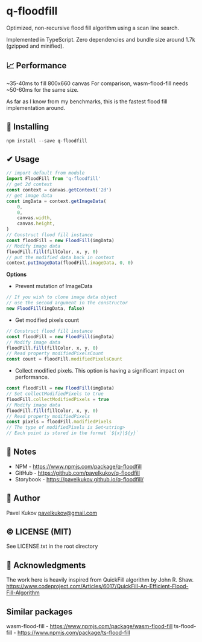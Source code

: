 # q-floodfill

Optimized, non-recursive flood fill algorithm using a scan line search.

Implemented in TypeScript. Zero dependencies and bundle size around 1.7k (gzipped and minified).


## 📈 Performance
~35-40ms to fill 800x660 canvas
For comparison, wasm-flood-fill needs ~50-60ms for the same size.

As far as I know from my benchmarks, this is the fastest flood fill implementation around.

## 🧩 Installing
```shell
npm install --save q-floodfill
```

## ✔ Usage
```typescript
// import default from module
import FloodFill from 'q-floodfill'
// get 2d context
const context = canvas.getContext('2d')
// get image data
const imgData = context.getImageData(
    0,
    0,
    canvas.width,
    canvas.height,
)
// Construct flood fill instance
const floodFill = new FloodFill(imgData)
// Modify image data
floodFill.fill(fillColor, x, y, 0)
// put the modified data back in context
context.putImageData(floodFill.imageData, 0, 0)
```

**Options**
* Prevent mutation of ImageData
```typescript
// If you wish to clone image data object
// use the second argument in the constructor
new FloodFill(imgData, false)
```
* Get modified pixels count
```typescript
// Construct flood fill instance
const floodFill = new FloodFill(imgData)
// Modify image data
floodFill.fill(fillColor, x, y, 0)
// Read property modifiedPixelsCount
const count = floodFill.modifiedPixelsCount
```

* Collect modified pixels. This option is having a significant impact on performance.
```typescript
const floodFill = new FloodFill(imgData)
// Set collectModifiedPixels to true
floodFill.collectModifiedPixels = true
// Modify image data
floodFill.fill(fillColor, x, y, 0)
// Read property modifiedPixels
const pixels = floodFill.modifiedPixels
// The type of modifiedPixels is Set<string>
// Each point is stored in the format `${x}|${y}`
```

## 🧾 Notes
* NPM - https://www.npmjs.com/package/q-floodfill
* GitHub - https://github.com/pavelkukov/q-floodfill
* Storybook - https://pavelkukov.github.io/q-floodfill/

## 👋 Author
Pavel Kukov <pavelkukov@gmail.com>

## © LICENSE (MIT)
See LICENSE.txt in the root directory

## 🙌 Acknowledgments
The work here is heavily inspired from QuickFill algorithm by John R. Shaw.
https://www.codeproject.com/Articles/6017/QuickFill-An-Efficient-Flood-Fill-Algorithm

## Similar packages
wasm-flood-fill - https://www.npmjs.com/package/wasm-flood-fill
ts-flood-fill - https://www.npmjs.com/package/ts-flood-fill

